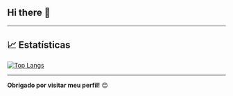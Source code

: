 ## Hi there 👋
---

## 📈 Estatísticas

[![Top Langs](https://github-readme-stats.vercel.app/api/top-langs/?username=souza-luiza&layout=compact)](https://github.com/souza.luiza)

---

**Obrigado por visitar meu perfil!** 😊  

<!--
**souza-luiza/souza-luiza** is a ✨ _special_ ✨ repository because its `README.md` (this file) appears on your GitHub profile.

Here are some ideas to get you started:

- 🔭 I’m currently working on ...
- 🌱 I’m currently learning ...
- 👯 I’m looking to collaborate on ...
- 🤔 I’m looking for help with ...
- 💬 Ask me about ...
- 📫 How to reach me: ...
- 😄 Pronouns: ...
- ⚡ Fun fact: ...
-->
